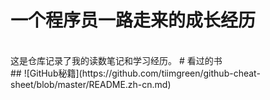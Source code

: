 一个程序员一路走来的成长经历
===
<br>
这是仓库记录了我的读数笔记和学习经历。
# 看过的书
<br>
## ![GitHub秘籍](https://github.com/tiimgreen/github-cheat-sheet/blob/master/README.zh-cn.md)
